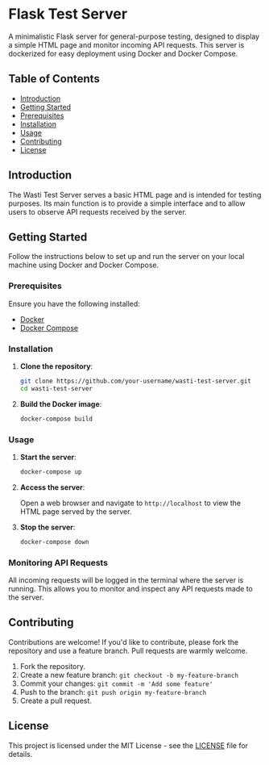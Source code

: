 # Flask Test Server

A minimalistic Flask server for general-purpose testing, designed to display a simple HTML page and monitor incoming API requests. This server is dockerized for easy deployment using Docker and Docker Compose.

## Table of Contents

- [Introduction](#introduction)
- [Getting Started](#getting-started)
- [Prerequisites](#prerequisites)
- [Installation](#installation)
- [Usage](#usage)
- [Contributing](#contributing)
- [License](#license)

## Introduction

The Wasti Test Server serves a basic HTML page and is intended for testing purposes. Its main function is to provide a simple interface and to allow users to observe API requests received by the server.

## Getting Started

Follow the instructions below to set up and run the server on your local machine using Docker and Docker Compose.

### Prerequisites

Ensure you have the following installed:

- [Docker](https://www.docker.com/get-started)
- [Docker Compose](https://docs.docker.com/compose/install/)

### Installation

1. **Clone the repository**:
   ```bash
   git clone https://github.com/your-username/wasti-test-server.git
   cd wasti-test-server
   ```

2. **Build the Docker image**:
   ```bash
   docker-compose build
   ```

### Usage

1. **Start the server**:
   ```bash
   docker-compose up
   ```

2. **Access the server**:

   Open a web browser and navigate to `http://localhost` to view the HTML page served by the server.

3. **Stop the server**:
   ```bash
   docker-compose down
   ```

### Monitoring API Requests

All incoming requests will be logged in the terminal where the server is running. This allows you to monitor and inspect any API requests made to the server.

## Contributing

Contributions are welcome! If you'd like to contribute, please fork the repository and use a feature branch. Pull requests are warmly welcome.

1. Fork the repository.
2. Create a new feature branch: `git checkout -b my-feature-branch`
3. Commit your changes: `git commit -m 'Add some feature'`
4. Push to the branch: `git push origin my-feature-branch`
5. Create a pull request.

## License

This project is licensed under the MIT License - see the [LICENSE](LICENSE) file for details.

